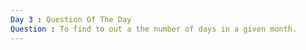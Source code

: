 ```yaml
---		
Day 3 : Question Of The Day
Question : To find to out a the number of days in a given month.
---
```

